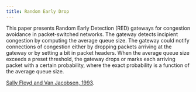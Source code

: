 ```yaml
---
title: Random Early Drop
---
```


This paper presents Random Early Detection (RED) gateways for
congestion avoidance in packet-switched networks. The gateway detects
incipient congestion by computing the average queue size. The gateway
could notify connections of congestion either by dropping packets
arriving at the gateway or by setting a bit in packet headers.  When
the average queue size exceeds a preset threshold, the gateway drops
or marks each arriving packet with a certain probability, where the
exact probability is a function of the average queue size.

[Sally Floyd and Van Jacobsen, 1993](https://www.icir.org/floyd/papers/early.twocolumn.pdf).
